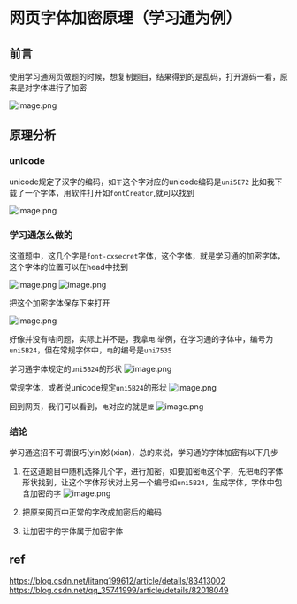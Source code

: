 # 网页字体加密原理（学习通为例）


## 前言
使用学习通网页做题的时候，想复制题目，结果得到的是乱码，打开源码一看，原来是对字体进行了加密

![image.png](https://wx1.sinaimg.cn/large/008rgIcAly1h1qj4ziltxj30kz085tay.jpg)

## 原理分析
### unicode  

unicode规定了汉字的编码，如`干`这个字对应的unicode编码是`uni5E72`
比如我下载了一个字体，用软件打开如`fontCreator`,就可以找到

![image.png](https://wx1.sinaimg.cn/large/008rgIcAly1h1qjb49yqdj30ca05a753.jpg)
### 学习通怎么做的

这道题中，这几个字是`font-cxsecret`字体，这个字体，就是学习通的加密字体，这个字体的位置可以在head中找到

![image.png](https://wx1.sinaimg.cn/large/008rgIcAly1h1qjfw1rbbj30gm04rmz4.jpg)
![image.png](https://wx1.sinaimg.cn/large/008rgIcAly1h1qjgiwodkj315t02ztbt.jpg)

把这个加密字体保存下来打开

![image.png](https://wx1.sinaimg.cn/large/008rgIcAly1h1qjj05ieoj30yw09uacn.jpg)

好像并没有啥问题，实际上并不是，我拿`电` 举例，在学习通的字体中，编号为`uni5B24`，但在常规字体中，`电`的编号是`uni7535`

学习通字体规定的`uni5B24`的形状
![image.png](https://wx1.sinaimg.cn/large/008rgIcAly1h1qjo62qdcj303i04kq2v.jpg)

常规字体，或者说unicode规定`uni5B24`的形状
![image.png](https://wx1.sinaimg.cn/large/008rgIcAly1h1qjq8j0e0j305j05b0tb.jpg)

回到网页，我们可以看到，`电`对应的就是`嬤`
![image.png](https://wx1.sinaimg.cn/large/008rgIcAly1h1qjsdb6o5j30eo069dhn.jpg)


### 结论
学习通这招不可谓很巧(yin)妙(xian)，总的来说，学习通的字体加密有以下几步

1. 在这道题目中随机选择几个字，进行加密，如要加密`电`这个字，先把`电`的字体形状找到，让这个字体形状对上另一个编号如`uni5B24`，生成字体，字体中包含加密的字
![image.png](https://wx1.sinaimg.cn/large/008rgIcAly1h1qjo62qdcj303i04kq2v.jpg)

2. 把原来网页中正常的字改成加密后的编码

3. 让加密字的字体属于加密字体



## ref
<https://blog.csdn.net/litang199612/article/details/83413002>  
<https://blog.csdn.net/qq_35741999/article/details/82018049>

